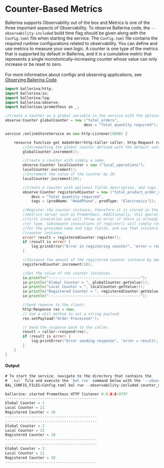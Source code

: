 # Counter-Based Metrics

 Ballerina supports Observability out of the box and Metrics is one of the three important aspects of 
 Observability. To observe Ballerina code, the `--observability-included` build time flag should be given along with the
 `Config.toml` file when starting the service. The `Config.toml` file contains the required runtime configurations related to observability.
 You can define and use metrics to measure your own logic. A counter is one type of the metrics that is
 supported by default in Ballerina, and it is a cumulative metric that represents a single monotonically-increasing
 counter whose value can only increase or be reset to zero.<br/><br/>
 For more information about configs and observing applications, see [Observing Ballerina Code](https:ballerina.io/learn/observing-ballerina-code/).

```go
import ballerina/http;
import ballerina/io;
import ballerina/log;
import ballerina/observe;
import ballerinax/prometheus as _;

//Create a counter as a global variable in the service with the optional field description.
observe:Counter globalCounter = new ("total_orders",
                                    desc = "Total quantity required");

service /onlineStoreService on new http:Listener(9090) {

    resource function get makeOrder(http:Caller caller, http:Request req) {
        //Incrementing the global counter defined with the default value 1.
        globalCounter.increment();

        //Create a counter with simply a name.
        observe:Counter localCounter = new ("local_operations");
        localCounter.increment();
        //Increment the value of the counter by 20.
        localCounter.increment(20);

        //Create a counter with optional fields description, and tags.
        observe:Counter registeredCounter = new ("total_product_order_quantity",
            desc = "Total quantity required",
            tags = {prodName: "HeadPhone", prodType: "Electronics"});

        //Register the counter instance, therefore it is stored in the global registry and can be reported to the
        //metrics server such as Prometheus. Additionally, this operation will register to the global registry for the
        //first invocation and will throw an error if there is already a registration of different metrics instance
        //or type. Subsequent invocations of register() will simply retrieve the stored metrics instance
        //for the provided name and tags fields, and use that instance for the subsequent operations on the
        //counter instance.
        error? result = registeredCounter.register();
        if (result is error) {
            log:printError("Error in registering counter", 'error = result);
        }

        //Increase the amount of the registered counter instance by amount 10.
        registeredCounter.increment(10);

        //Get the value of the counter instances.
        io:println("------------------------------------------");
        io:println("Global Counter = ", globalCounter.getValue());
        io:println("Local Counter = ", localCounter.getValue());
        io:println("Registered Counter = ", registeredCounter.getValue());
        io:println("------------------------------------------");

        //Send reponse to the client.
        http:Response res = new;
        // Use a util method to set a string payload.
        res.setPayload("Order Processed!");

        // Send the response back to the caller.
        result = caller->respond(res);
        if (result is error) {
            log:printError("Error sending response", 'error = result);
        }
    }
}
```

#### Output

```go
# To start the service, navigate to the directory that contains the
# `.bal` file and execute the `bal run` command below with the `--observability-included` build time flag and the `Config.toml` runtime configuration file.
BAL_CONFIG_FILES=Config.toml bal run --observability-included counter_metrics.bal

ballerina: started Prometheus HTTP listener 0.0.0.0:9797
------------------------------------------
Global Counter = 1
Local Counter = 21
Registered Counter = 10
------------------------------------------
------------------------------------------
Global Counter = 2
Local Counter = 21
Registered Counter = 20
------------------------------------------
------------------------------------------
Global Counter = 3
Local Counter = 21
Registered Counter = 30
------------------------------------------
```